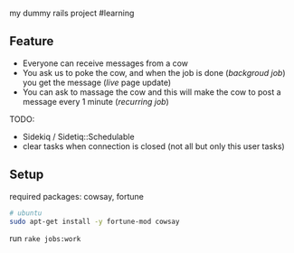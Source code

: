 my dummy rails project #learning

## Feature
- Everyone can receive messages from a cow
- You ask us to poke the cow,
  and when the job is done (_backgroud job_)
  you get the message (_live_ page update)
- You can ask to massage the cow
  and this will make the cow to post a message 
  every 1 minute (_recurring job_)

TODO: 
- Sidekiq / Sidetiq::Schedulable
- clear tasks when connection is closed (not all but only this user tasks)


## Setup
required packages: cowsay, fortune

```bash
# ubuntu
sudo apt-get install -y fortune-mod cowsay
```

run `rake jobs:work`